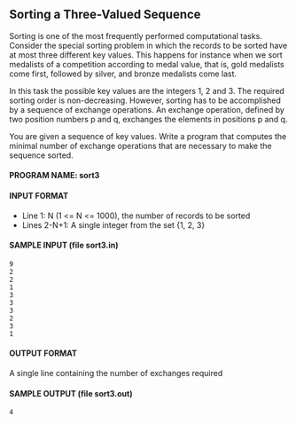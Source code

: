 ## Sorting a Three-Valued Sequence 

Sorting is one of the most frequently performed computational tasks. Consider the special sorting problem in which the records to be sorted have at most three different key values. This happens for instance when we sort medalists of a competition according to medal value, that is, gold medalists come first, followed by silver, and bronze medalists come last.

In this task the possible key values are the integers 1, 2 and 3. The required sorting order is non-decreasing. However, sorting has to be accomplished by a sequence of exchange operations. An exchange operation, defined by two position numbers p and q, exchanges the elements in positions p and q.

You are given a sequence of key values. Write a program that computes the minimal number of exchange operations that are necessary to make the sequence sorted.

#### PROGRAM NAME: sort3

#### INPUT FORMAT

* Line 1:	N (1 <= N <= 1000), the number of records to be sorted
* Lines 2-N+1:	A single integer from the set {1, 2, 3}

#### SAMPLE INPUT (file sort3.in)
```
9
2
2
1
3
3
3
2
3
1
```

#### OUTPUT FORMAT

A single line containing the number of exchanges required

#### SAMPLE OUTPUT (file sort3.out)
```
4
```

